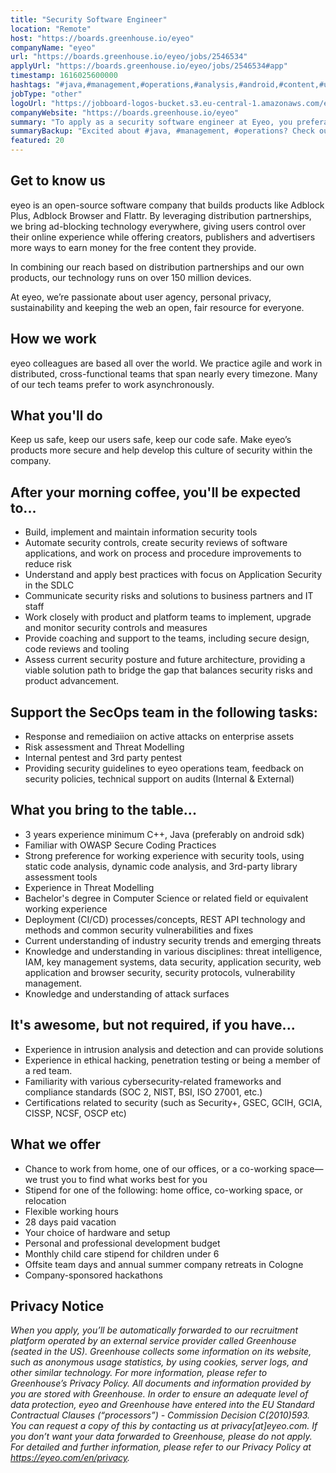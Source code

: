 ```yaml
---
title: "Security Software Engineer"
location: "Remote"
host: "https://boards.greenhouse.io/eyeo"
companyName: "eyeo"
url: "https://boards.greenhouse.io/eyeo/jobs/2546534"
applyUrl: "https://boards.greenhouse.io/eyeo/jobs/2546534#app"
timestamp: 1616025600000
hashtags: "#java,#management,#operations,#analysis,#android,#content,#ui/ux,#scrum,#rest,#monitoring"
jobType: "other"
logoUrl: "https://jobboard-logos-bucket.s3.eu-central-1.amazonaws.com/eyeo"
companyWebsite: "https://boards.greenhouse.io/eyeo"
summary: "To apply as a security software engineer at Eyeo, you preferably need to have 3 years experience minimum C++, Java."
summaryBackup: "Excited about #java, #management, #operations? Check out this job post!"
featured: 20
---
```


## Get to know us

eyeo is an open-source software company that builds products like Adblock Plus, Adblock Browser and Flattr. By leveraging distribution partnerships, we bring ad-blocking technology everywhere, giving users control over their online experience while offering creators, publishers and advertisers more ways to earn money for the free content they provide.

In combining our reach based on distribution partnerships and our own products, our technology runs on over 150 million devices.

At eyeo, we’re passionate about user agency, personal privacy, sustainability and keeping the web an open, fair resource for everyone.

## How we work

eyeo colleagues are based all over the world. We practice agile and work in distributed, cross-functional teams that span nearly every timezone. Many of our tech teams prefer to work asynchronously.

## What you'll do

Keep us safe, keep our users safe, keep our code safe. Make eyeo’s products more secure and help develop this culture of security within the company.

## After your morning coffee, you'll be expected to...

*   Build, implement and maintain information security tools
*   Automate security controls, create security reviews of software applications, and work on process and procedure improvements to reduce risk
*   Understand and apply best practices with focus on Application Security in the SDLC
*   Communicate security risks and solutions to business partners and IT staff
*   Work closely with product and platform teams to implement, upgrade and monitor security controls and measures
*   Provide coaching and support to the teams, including secure design, code reviews and tooling
*   Assess current security posture and future architecture, providing a viable solution path to bridge the gap that balances security risks and product advancement.

## Support the SecOps team in the following tasks:

*   Response and remediaiion on active attacks on enterprise assets
*   Risk assessment and Threat Modelling
*   Internal pentest and 3rd party pentest
*   Providing security guidelines to eyeo operations team, feedback on security policies, technical support on audits (Internal & External)

## What you bring to the table...

*   3 years experience minimum C++, Java (preferably on android sdk)
*   Familiar with OWASP Secure Coding Practices
*   Strong preference for working experience with security tools, using static code analysis, dynamic code analysis, and 3rd-party library assessment tools
*   Experience in Threat Modelling
*   Bachelor's degree in Computer Science or related field or equivalent working experience
*   Deployment (CI/CD) processes/concepts, REST API technology and methods and common security vulnerabilities and fixes
*   Current understanding of industry security trends and emerging threats
*   Knowledge and understanding in various disciplines: threat intelligence, IAM, key management systems, data security, application security, web application and browser security, security protocols, vulnerability management.
*   Knowledge and understanding of attack surfaces

## It's awesome, but not required, if you have...

*   Experience in intrusion analysis and detection and can provide solutions
*   Experience in ethical hacking, penetration testing or being a member of a red team.
*   Familiarity with various cybersecurity-related frameworks and compliance standards (SOC 2, NIST, BSI, ISO 27001, etc.)
*   Certifications related to security (such as Security+, GSEC, GCIH, GCIA, CISSP, NCSF, OSCP etc)

## What we offer

*   Chance to work from home, one of our offices, or a co-working space—we trust you to find what works best for you
*   Stipend for one of the following: home office, co-working space, or relocation
*   Flexible working hours
*   28 days paid vacation
*   Your choice of hardware and setup
*   Personal and professional development budget
*   Monthly child care stipend for children under 6
*   Offsite team days and annual summer company retreats in Cologne
*   Company-sponsored hackathons

## Privacy Notice

_When you apply, you’ll be automatically forwarded to our recruitment platform operated by an external service provider called Greenhouse (seated in the US). Greenhouse collects some information on its website, such as anonymous usage statistics, by using cookies, server logs, and other similar technology. For more information, please refer to Greenhouse’s Privacy Policy. All documents and information provided by you are stored with Greenhouse. In order to ensure an adequate level of data protection, eyeo and Greenhouse have entered into the EU Standard Contractual Clauses (“processors”) - Commission Decision C(2010)593. You can request a copy of this by contacting us at privacy\[at\]eyeo.com. If you don’t want your data forwarded to Greenhouse, please do not apply. For detailed and further information, please refer to our Privacy Policy at https://eyeo.com/en/privacy._
